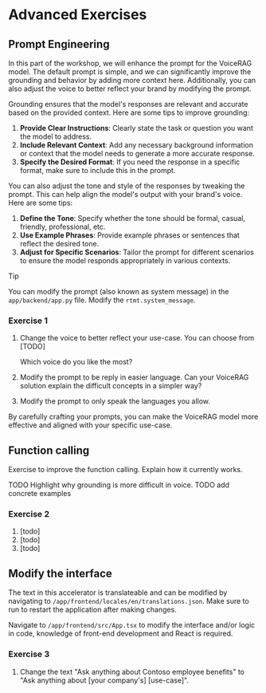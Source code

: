 # Advanced Exercises

## Prompt Engineering

In this part of the workshop, we will enhance the prompt for the VoiceRAG model. The default prompt is simple, and we can significantly improve the grounding and behavior by adding more context here. Additionally, you can also adjust the voice to better reflect your brand by modifying the prompt.

Grounding ensures that the model's responses are relevant and accurate based on the provided context. Here are some tips to improve grounding:
1. **Provide Clear Instructions**: Clearly state the task or question you want the model to address.
2. **Include Relevant Context**: Add any necessary background information or context that the model needs to generate a more accurate response.
3. **Specify the Desired Format**: If you need the response in a specific format, make sure to include this in the prompt.

You can also adjust the tone and style of the responses by tweaking the prompt. This can help align the model's output with your brand's voice. Here are some tips:

1. **Define the Tone**: Specify whether the tone should be formal, casual, friendly, professional, etc.
2. **Use Example Phrases**: Provide example phrases or sentences that reflect the desired tone.
3. **Adjust for Specific Scenarios**: Tailor the prompt for different scenarios to ensure the model responds appropriately in various contexts.

> [!TIP]
> You can modify the prompt (also known as system message) in the `app/backend/app.py` file. Modify the `rtmt.system_message`.

### Exercise 1

1. Change the voice to better reflect your use-case. You can choose from [TODO]

    Which voice do you like the most?

2. Modify the prompt to be reply in easier language. Can your VoiceRAG solution explain the difficult concepts in a simpler way?
3. Modify the prompt to only speak the languages you allow.

By carefully crafting your prompts, you can make the VoiceRAG model more effective and aligned with your specific use-case.

## Function calling

Exercise to improve the function calling. Explain how it currently works.

TODO Highlight why grounding is more difficult in voice.
TODO add concrete examples

### Exercise 2

1. [todo]
1. [todo]
1. [todo]


## Modify the interface

The text in this accelerator is translateable and can be modified by navigating to `/app/frontend/locales/en/translations.json`. Make sure to run to restart the application after making changes. 

Navigate to `/app/frontend/src/App.tsx` to modify the interface and/or logic in code, knowledge of front-end development and React is required.

### Exercise 3

1. Change the text "Ask anything about Contoso employee benefits" to "Ask anything about [your company's] [use-case]".